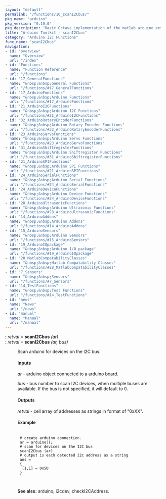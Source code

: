 ```yaml
---
layout: "default"
permalink: "/functions/10_scanI2Cbus/"
pkg_name: "arduino"
pkg_version: "0.10.0"
pkg_description: "Basic Octave implementation of the matlab arduino extension,  allowing communication to a programmed arduino board to control its  hardware."
title: "Arduino Toolkit - scanI2Cbus"
category: "Arduino I2C Functions"
func_name: "scanI2Cbus"
navigation:
- id: "overview"
  name: "Overview"
  url: "/index"
- id: "Functions"
  name: "Function Reference"
  url: "/functions"
- id: "17_GeneralFunctions"
  name: "&nbsp;&nbsp;General Functions"
  url: "/functions/#17_GeneralFunctions"
- id: "17_ArduinoFunctions"
  name: "&nbsp;&nbsp;Arduino Functions"
  url: "/functions/#17_ArduinoFunctions"
- id: "21_ArduinoI2CFunctions"
  name: "&nbsp;&nbsp;Arduino I2C Functions"
  url: "/functions/#21_ArduinoI2CFunctions"
- id: "32_ArduinoRotaryEncoderFunctions"
  name: "&nbsp;&nbsp;Arduino Rotary Encoder Functions"
  url: "/functions/#32_ArduinoRotaryEncoderFunctions"
- id: "23_ArduinoServoFunctions"
  name: "&nbsp;&nbsp;Arduino Servo Functions"
  url: "/functions/#23_ArduinoServoFunctions"
- id: "31_ArduinoShiftregisterFunctions"
  name: "&nbsp;&nbsp;Arduino Shiftregister Functions"
  url: "/functions/#31_ArduinoShiftregisterFunctions"
- id: "21_ArduinoSPIFunctions"
  name: "&nbsp;&nbsp;Arduino SPI Functions"
  url: "/functions/#21_ArduinoSPIFunctions"
- id: "24_ArduinoSerialFunctions"
  name: "&nbsp;&nbsp;Arduino Serial Functions"
  url: "/functions/#24_ArduinoSerialFunctions"
- id: "24_ArduinoDeviceFunctions"
  name: "&nbsp;&nbsp;Arduino Device Functions"
  url: "/functions/#24_ArduinoDeviceFunctions"
- id: "28_ArduinoUltrasonicFunctions"
  name: "&nbsp;&nbsp;Arduino Ultrasonic Functions"
  url: "/functions/#28_ArduinoUltrasonicFunctions"
- id: "14_ArduinoAddons"
  name: "&nbsp;&nbsp;Arduino Addons"
  url: "/functions/#14_ArduinoAddons"
- id: "15_ArduinoSensors"
  name: "&nbsp;&nbsp;Arduino Sensors"
  url: "/functions/#15_ArduinoSensors"
- id: "19_ArduinoIOpackage"
  name: "&nbsp;&nbsp;Arduino I/O package"
  url: "/functions/#19_ArduinoIOpackage"
- id: "28_MatlabCompatabilityClasses"
  name: "&nbsp;&nbsp;Matlab Compatability Classes"
  url: "/functions/#28_MatlabCompatabilityClasses"
- id: "7_Sensors"
  name: "&nbsp;&nbsp;Sensors"
  url: "/functions/#7_Sensors"
- id: "14_TestFunctions"
  name: "&nbsp;&nbsp;Test Functions"
  url: "/functions/#14_TestFunctions"
- id: "news"
  name: "News"
  url: "/news"
- id: "manual"
  name: "Manual"
  url: "/manual"
---
```

<dl class="def">
<dt id="index-scanI2Cbus"><span class="category">: </span><span><em><var>retval</var> =</em> <strong>scanI2Cbus</strong> <em>(<var>ar</var>)</em><a href='#index-scanI2Cbus' class='copiable-anchor'></a></span></dt>
<dt id="index-scanI2Cbus-1"><span class="category">: </span><span><em><var>retval</var> =</em> <strong>scanI2Cbus</strong> <em>(<var>ar</var>, <var>bus</var>)</em><a href='#index-scanI2Cbus-1' class='copiable-anchor'></a></span></dt>
<dd><p>Scan arduino for devices on the I2C bus.
</p>
<span id="Inputs"></span><h4 class="subsubheading">Inputs</h4>
<p><var>ar</var> - arduino object connected to a arduino board.
</p>
<p><var>bus</var> - bus number to scan I2C devices, when multiple buses are available.
 If the bus is not specified, it will default to 0.
</p> 
<span id="Outputs"></span><h4 class="subsubheading">Outputs</h4>
<p><var>retval</var> - cell array of addresses as strings in format of &quot;0xXX&quot;.
</p>
<span id="Example"></span><h4 class="subsubheading">Example</h4>
<div class="example">
<pre class="example"> <code>
 # create arduino connection.
 ar = arduino();
 # scan for devices on the I2C bus
 scanI2Cbus (ar)
 # output is each detected i2c address as a string
 ans =
 {
  [1,1] = 0x50
 }
 </code>
 </pre></div>


<p><strong>See also:</strong> arduino, i2cdev, checkI2CAddress.
 </p></dd></dl>